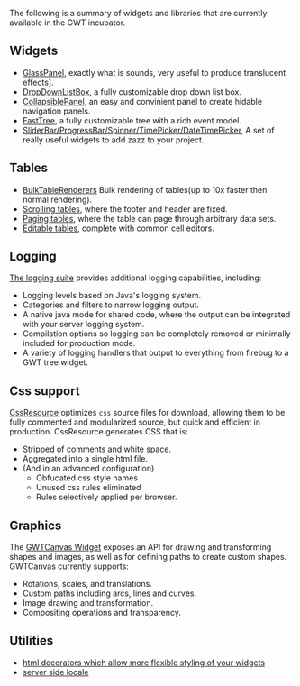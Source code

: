 The following is a summary of widgets and libraries that are currently available in the GWT incubator.

## Widgets ##
  * [GlassPanel](GlassPanel.md), exactly what is sounds, very useful to produce translucent effects].
  * [DropDownListBox](DropDownListBox.md), a fully customizable drop down list box.
  * [CollapsiblePanel](CollapsiblePanel.md), an easy and convinient panel to create hidable navigation panels.
  * [FastTree](FastTree.md), a fully customizable tree with a rich event model.
  * [SliderBar/ProgressBar/Spinner/TimePicker/DateTimePicker](Spinner.md), A set of really useful widgets to add zazz to your project.

## Tables ##
  * [BulkTableRenderers](BulkTableRenderers.md) Bulk rendering of tables(up to 10x faster then normal rendering).
  * [Scrolling tables](ScrollTable.md), where the footer and header are fixed.
  * [Paging tables](PagingScrollTable.md), where the table can page through arbitrary data sets.
  * [Editable tables](PagingScrollTable.md), complete with common cell editors.

## Logging ##
[The  logging suite](Logging.md) provides additional logging capabilities, including:
  * Logging levels based on Java's logging system.
  * Categories and filters to narrow logging output.
  * A native java mode for shared code, where the output can be integrated with your server logging system.
  * Compilation options so logging can be completely removed or minimally included for production mode.
  * A variety of logging handlers that output to everything from firebug to a GWT tree widget.

## Css support ##
[CssResource](CssResource.md) optimizes `css` source files for download, allowing them to be fully commented and modularized source, but quick and efficient in production. CssResource generates CSS that is:
  * Stripped of comments and white space.
  * Aggregated into a single html file.
  * (And in an advanced configuration)
    * Obfucated css style names
    * Unused css rules eliminated
    * Rules selectively applied per browser.

## Graphics ##
The [GWTCanvas Widget](GWTCanvas.md) exposes an API for drawing and transforming shapes and images, as well as for defining paths to create custom shapes. GWTCanvas currently supports:
  * Rotations, scales, and translations.
  * Custom paths including arcs, lines and curves.
  * Image drawing and transformation.
  * Compositing operations and transparency.

## Utilities ##
  * [html decorators which allow more flexible styling of your widgets](Decorators.md)
  * [server side locale](ServerSideLocaleSelection.md)